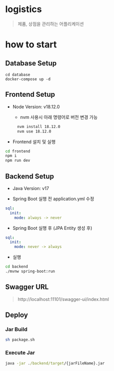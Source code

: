 # logistics

> 제품, 상점을 관리하는 어플리케이션

# how to start

## Database Setup

```
cd database
docker-compose up -d
```

## Frontend Setup

- Node Version: v18.12.0

  - nvm 사용시 아래 명령어로 버전 변경 가능

  ```cmd
    nvm install 18.12.0
    nvm use 18.12.0
  ```

- Frontend 설치 및 실행

```cmd
cd frontend
npm i
npm run dev
```

## Backend Setup

- Java Version: v17

- Spring Boot 실행 전 application.yml 수정

```yml
sql:
  init:
    mode: always -> never
```

- Spring Boot 실행 후 (JPA Entity 생성 후)

```yml
sql:
  init:
    mode: never -> always
```

- 실행

```sh
cd backend
./mvnw spring-boot:run
```

## Swagger URL

> http://localhost:11101/swagger-ui/index.html

## Deploy

### Jar Build

```sh
sh package.sh
```

### Execute Jar

```cmd
java -jar ./backend/target/{jarFileName}.jar
```
